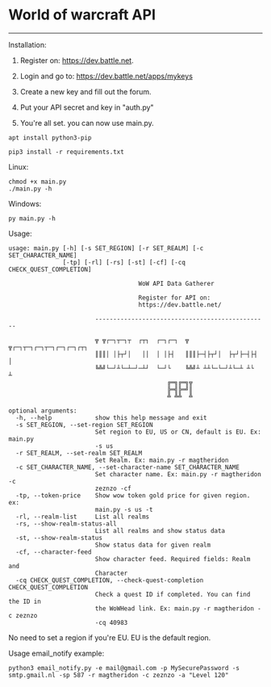 # World of warcraft API

***


Installation:

1) Register on: https://dev.battle.net.

2) Login and go to: https://dev.battle.net/apps/mykeys

3) Create a new key and fill out the forum.

4) Put your API secret and key in "auth.py"

5) You're all set. you can now use main.py.


```Shell
apt install python3-pip
```

```Shell
pip3 install -r requirements.txt
```


Linux:
```Shell
chmod +x main.py
./main.py -h
```

Windows:
```Shell
py main.py -h
```

Usage:
```Shell
usage: main.py [-h] [-s SET_REGION] [-r SET_REALM] [-c SET_CHARACTER_NAME]
               [-tp] [-rl] [-rs] [-st] [-cf] [-cq CHECK_QUEST_COMPLETION]

                                    WoW API Data Gatherer

                                    Register for API on:
                                    https://dev.battle.net/

                        ------------------------------------------------

                        ╦ ╦┌─┐┬─┐┬  ┌┬┐  ┌─┐┌─┐  ╦ ╦┌─┐┬─┐┌─┐┬─┐┌─┐┌─┐┌┬┐
                        ║║║│ │├┬┘│   ││  │ │├┤   ║║║├─┤├┬┘│  ├┬┘├─┤├┤  │
                        ╚╩╝└─┘┴└─┴─┘─┴┘  └─┘└    ╚╩╝┴ ┴┴└─└─┘┴└─┴ ┴└   ┴
                                            ╔═╗╔═╗╦
                                            ╠═╣╠═╝║
                                            ╩ ╩╩  ╩

optional arguments:
  -h, --help            show this help message and exit
  -s SET_REGION, --set-region SET_REGION
                        Set region to EU, US or CN, default is EU. Ex: main.py
                        -s us
  -r SET_REALM, --set-realm SET_REALM
                        Set Realm. Ex: main.py -r magtheridon
  -c SET_CHARACTER_NAME, --set-character-name SET_CHARACTER_NAME
                        Set character name. Ex: main.py -r magtheridon -c
                        zeznzo -cf
  -tp, --token-price    Show wow token gold price for given region. ex:
                        main.py -s us -t
  -rl, --realm-list     List all realms
  -rs, --show-realm-status-all
                        List all realms and show status data
  -st, --show-realm-status
                        Show status data for given realm
  -cf, --character-feed
                        Show character feed. Required fields: Realm and
                        Character
  -cq CHECK_QUEST_COMPLETION, --check-quest-completion CHECK_QUEST_COMPLETION
                        Check a quest ID if completed. You can find the ID in
                        the WoWHead link. Ex: main.py -r magtheridon -c zeznzo
                        -cq 40983
```


No need to set a region if you're EU. EU is the default region.


Usage email_notify example:

```Shell
python3 email_notify.py -e mail@gmail.com -p MySecurePassword -s smtp.gmail.nl -sp 587 -r magtheridon -c zeznzo -a "Level 120"
```
